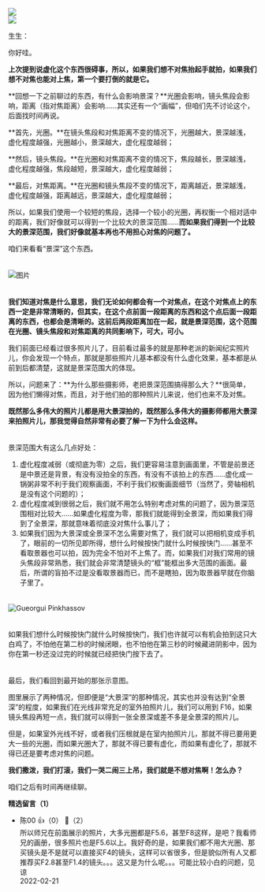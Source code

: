 [![](https://static001.geekbang.org/resource/image/ae/a8/ae99fd682ac9e458244952df49f88da8.jpg?wh=750x360)](http://time.geekbang.org/column/article/485865)  
[![](https://static001.geekbang.org/resource/image/a6/a4/a6b8df470694819041bc07cb1263c5a4.jpg?wh=750x360)](http://time.geekbang.org/column/article/486460)

生生：

你好哇。

**上次提到说虚化这个东西很碍事，所以，如果我们想不对焦抬起手就拍，如果我们想不对焦也能对上焦，第一个要打倒的就是它。**

**回想一下之前聊过的东西，有什么会影响景深？**光圈会影响，镜头焦段会影响，距离（指对焦距离）会影响……其实还有一个“画幅”，但咱们先不讨论这个，后面找时间再说。

**首先，光圈。**在镜头焦段和对焦距离不变的情况下，光圈越大，景深越浅，虚化程度越强，光圈越小，景深越大，虚化程度越弱；

**然后，镜头焦段。**在光圈和对焦距离不变的情况下，焦段越长，景深越浅，虚化程度越强，焦段越短，景深越大，虚化程度越弱；

**最后，对焦距离。**在光圈和镜头焦段不变的情况下，距离越近，景深越浅，虚化程度越强，距离越远，景深越大，虚化程度越弱；

所以，如果我们使用一个较短的焦段，选择一个较小的光圈，再权衡一个相对适中的距离，我们好像就可以得到一个比较大的景深范围……**而如果我们得到一个比较大的景深范围，我们好像就基本再也不用担心对焦的问题了。**

咱们来看看“景深”这个东西。

　  
![图片](https://static001.geekbang.org/resource/image/23/7e/23791048f20da49b7696629e7293907e.jpg?wh=944x738)

　  
**我们知道对焦是什么意思，我们无论如何都会有一个对焦点，在这个对焦点上的东西一定是非常清晰的，但其实，在这个点前面一段距离的东西和这个点后面一段距离的东西，也都会是清晰的。这前后两段距离加在一起，就是景深范围，这个范围在光圈、镜头焦段和对焦距离的共同影响下，可大，可小。**

我们前面已经看过很多照片儿了，目前看过最多的就是那种老派的新闻纪实照片儿，你会发现一个特点，那就是那些照片儿基本都没有什么虚化效果，基本都是从前到后都清楚，这就是景深范围大的体现。

所以，问题来了：**为什么那些摄影师，老把景深范围搞得那么大？**很简单，因为他们懒得对焦，而且，对于他们拍的那种照片儿来说，他们也来不及对焦。

**既然那么多伟大的照片儿都是用大景深拍的，既然那么多伟大的摄影师都用大景深来拍照片儿，那我觉得自然非常有必要了解一下为什么会这样。**

　  
景深范围大有这么几点好处：

1. 虚化程度减弱（或彻底为零）之后，我们更容易注意到画面里，不管是前景还是中景还是背景，有没有没拍全的东西，有没有不该拍上的东西……虚化成一锅粥非常不利于我们观察画面，不利于我们权衡画面细节（当然了，旁轴相机是没有这个问题的）；
2. 虚化程度减到很弱之后，我们就不用怎么特别考虑对焦的问题了，因为景深范围相对比较大……如果虚化程度为零，那我们就能得到全景深，而如果我们得到了全景深，那就意味着彻底没对焦什么事儿了；
3. 如果我们因为大景深或全景深不怎么需要对焦了，我们就可以把相机变成手机了，眼前的一切所见即所得，想什么时候按快门就什么时候按快门……甚至不看取景器也可以拍，因为完全不怕对不上焦了。而，如果我们对我们常用的镜头焦段非常熟悉，我们就会非常清楚镜头的“框”能框出多大范围的画面。最后，所谓的盲拍不过是没看取景器而已，而不是瞎拍，因为取景器早就在你脑子里了。

　  
![](https://static001.geekbang.org/resource/image/02/yy/02c5e3400268f69ba2c0d31e8a81c3yy.jpeg?wh=1491x1000 "Gueorgui Pinkhassov")

　  
如果我们想什么时候按快门就什么时候按快门，我们也许就可以有机会拍到这只大白鸡了，不怕他在第二秒的时候闭眼，也不怕他在第三秒的时候藏进阴影中，因为你在第一秒还没过完的时候就已经把快门按下去了。

　  
最后，我们看回到最开始的那张示意图。

图里展示了两种情况，但即便是“大景深”的那种情况，其实也并没有达到“全景深”的程度，如果我们在光线非常充足的室外拍照片儿，我们可以用到 F16，如果镜头焦段再短一点，我们就可以得到一张全景深或差不多是全景深的照片儿。

但是，如果室外光线不好，或者我们压根就是在室内拍照片儿，那就不得已要用更大一些的光圈，而如果光圈大了，那就不得已要有虚化，而如果有虚化了，那就不得已还是要考虑对焦的问题。

**我们撒泼，我们打滚，我们一哭二闹三上吊，我们就是不想对焦啊！怎么办？**

咱们之后有时间再继续聊。
<div><strong>精选留言（1）</strong></div><ul>
<li><span>陈00</span> 👍（0） 💬（2）<div>所以师兄在前面展示的照片，大多光圈都是F5.6，甚至F8这样，是吧？我看师兄的画册，很多照片也是F5.6以上。我好奇的是，如果我们都不用大光圈、那买镜头是不是就可以直接买F4的镜头，这样可以省很多，但是貌似所有人又都推荐买F2.8甚至F1.4的镜头。。。这又是为什么呢。。。可能比较小白的问题，见谅</div>2022-02-21</li><br/>
</ul>